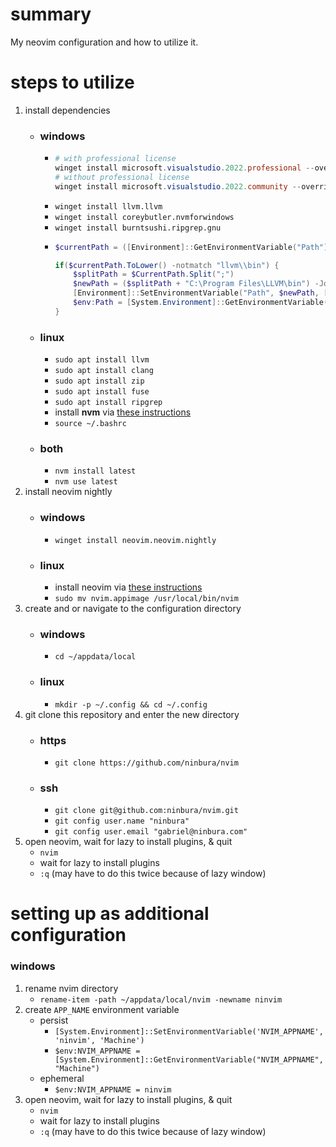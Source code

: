 # summary
My neovim configuration and how to utilize it.
# steps to utilize
1. install dependencies
    - ### windows
        - ```powershell
          # with professional license
          winget install microsoft.visualstudio.2022.professional --override "--wait --quiet --add ProductLang En-us --add Microsoft.VisualStudio.Workload.NativeDesktop --includeRecommended"
          # without professional license
          winget install microsoft.visualstudio.2022.community --override "--wait --quiet --add ProductLang En-us --add Microsoft.VisualStudio.Workload.NativeDesktop --includeRecommended"
          ```
        - `winget install llvm.llvm`
        - `winget install coreybutler.nvmforwindows`
        - `winget install burntsushi.ripgrep.gnu`
        - ```powershell
          $currentPath = ([Environment]::GetEnvironmentVariable("Path"))
          
          if($currentPath.ToLower() -notmatch "llvm\\bin") {
              $splitPath = $CurrentPath.Split(";")
              $newPath = ($splitPath + "C:\Program Files\LLVM\bin") -Join ";"
              [Environment]::SetEnvironmentVariable("Path", $newPath, [EnvironmentVariableTarget]::Machine)
              $env:Path = [System.Environment]::GetEnvironmentVariable("Path","Machine") + ";" + [System.Environment]::GetEnvironmentVariable("Path", "User")
          }
          ```
    - ### linux
        - `sudo apt install llvm`
        - `sudo apt install clang`
        - `sudo apt install zip`
        - `sudo apt install fuse`
        - `sudo apt install ripgrep`
        - install **nvm** via [these instructions](https://github.com/nvm-sh/nvm#installing-and-updating)
        - `source ~/.bashrc`
    - ### both
        - `nvm install latest`
        - `nvm use latest`
2. install neovim nightly
    - ### windows
        - `winget install neovim.neovim.nightly`
    - ### linux
        - install neovim via [these instructions](https://github.com/neovim/neovim/blob/master/INSTALL.md#linux)
        - `sudo mv nvim.appimage /usr/local/bin/nvim`
3. create and or navigate to the configuration directory
    - ### windows
        - `cd ~/appdata/local`
    - ### linux
        - `mkdir -p ~/.config && cd ~/.config`
4. git clone this repository and enter the new directory
    - ### https
        - `git clone https://github.com/ninbura/nvim`
    - ### ssh
        - `git clone git@github.com:ninbura/nvim.git`
        - `git config user.name "ninbura"`
        - `git config user.email "gabriel@ninbura.com"`
5. open neovim, wait for lazy to install plugins, & quit
    - `nvim`
    - wait for lazy to install plugins
    - `:q` (may have to do this twice because of lazy window)
# setting up as additional configuration
### windows
1. rename nvim directory
    - `rename-item -path ~/appdata/local/nvim -newname ninvim`
2. create `APP_NAME` environment variable
    - persist
        - `[System.Environment]::SetEnvironmentVariable('NVIM_APPNAME', 'ninvim', 'Machine')`
        - `$env:NVIM_APPNAME = [System.Environment]::GetEnvironmentVariable("NVIM_APPNAME", "Machine")`
    - ephemeral
        - `$env:NVIM_APPNAME = ninvim`
3. open neovim, wait for lazy to install plugins, & quit
    - `nvim`
    - wait for lazy to install plugins
    - `:q` (may have to do this twice because of lazy window)
